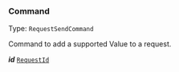

### Command

Type: `RequestSendCommand`

Command to add a supported Value to a request.

  
<article>

***id*** [`RequestId`](#requestid) 

</article>

